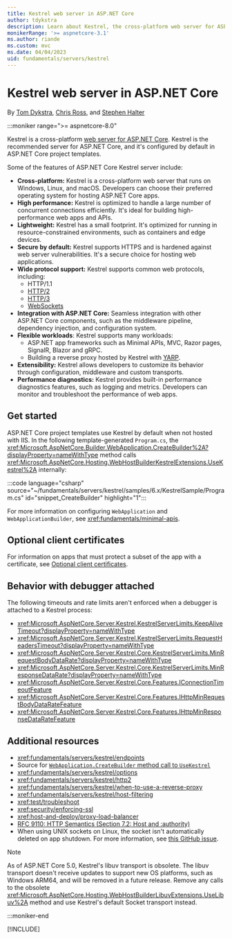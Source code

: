 ```yaml
---
title: Kestrel web server in ASP.NET Core
author: tdykstra
description: Learn about Kestrel, the cross-platform web server for ASP.NET Core.
monikerRange: '>= aspnetcore-3.1'
ms.author: riande
ms.custom: mvc
ms.date: 04/04/2023
uid: fundamentals/servers/kestrel
---
```

# Kestrel web server in ASP.NET Core

By [Tom Dykstra](https://github.com/tdykstra), [Chris Ross](https://github.com/Tratcher), and [Stephen Halter](https://twitter.com/halter73)

:::moniker range=">= aspnetcore-8.0"

Kestrel is a cross-platform [web server for ASP.NET Core](xref:fundamentals/servers/index). Kestrel is the recommended server for ASP.NET Core, and it's configured by default in ASP.NET Core project templates.

Some of the features of ASP.NET Core Kestrel server include:

* **Cross-platform:** Kestrel is a cross-platform web server that runs on Windows, Linux, and macOS. Developers can choose their preferred operating system for hosting ASP.NET Core apps.
* **High performance:** Kestrel is optimized to handle a large number of concurrent connections efficiently. It's ideal for building high-performance web apps and APIs.
* **Lightweight:** Kestrel has a small footprint. It's optimized for running in resource-constrained environments, such as containers and edge devices.
* **Secure by default:** Kestrel supports HTTPS and is hardened against web server vulnerabilities. It's a secure choice for hosting web applications.
* **Wide protocol support:** Kestrel supports common web protocols, including:
  * HTTP/1.1
  * [HTTP/2](xref:fundamentals/servers/kestrel/http2)
  * [HTTP/3](xref:fundamentals/servers/kestrel/http3)
  * [WebSockets](xref:fundamentals/websockets)
* **Integration with ASP.NET Core:** Seamless integration with other ASP.NET Core components, such as the middleware pipeline, dependency injection, and configuration system.
* **Flexible workloads**: Kestrel supports many workloads:
  * ASP.NET app frameworks such as Minimal APIs, MVC, Razor pages, SignalR, Blazor and gRPC.
  * Building a reverse proxy hosted by Kestrel with [YARP](https://github.com/microsoft/reverse-proxy).
* **Extensibility:** Kestrel allows developers to customize its behavior through configuration, middleware and custom transports.
* **Performance diagnostics:** Kestrel provides built-in performance diagnostics features, such as logging and metrics. Developers can monitor and troubleshoot the performance of web apps.

## Get started

ASP.NET Core project templates use Kestrel by default when not hosted with IIS. In the following template-generated `Program.cs`, the <xref:Microsoft.AspNetCore.Builder.WebApplication.CreateBuilder%2A?displayProperty=nameWithType> method calls <xref:Microsoft.AspNetCore.Hosting.WebHostBuilderKestrelExtensions.UseKestrel%2A> internally:

:::code language="csharp" source="~/fundamentals/servers/kestrel/samples/6.x/KestrelSample/Program.cs" id="snippet_CreateBuilder" highlight="1":::

For more information on configuring `WebApplication` and `WebApplicationBuilder`, see <xref:fundamentals/minimal-apis>.

## Optional client certificates

For information on apps that must protect a subset of the app with a certificate, see [Optional client certificates](xref:security/authentication/certauth#optional-client-certificates).

## Behavior with debugger attached

The following timeouts and rate limits aren't enforced when a debugger is attached to a Kestrel process:

* <xref:Microsoft.AspNetCore.Server.Kestrel.KestrelServerLimits.KeepAliveTimeout?displayProperty=nameWithType>
* <xref:Microsoft.AspNetCore.Server.Kestrel.KestrelServerLimits.RequestHeadersTimeout?displayProperty=nameWithType>
* <xref:Microsoft.AspNetCore.Server.Kestrel.Core.KestrelServerLimits.MinRequestBodyDataRate?displayProperty=nameWithType>
* <xref:Microsoft.AspNetCore.Server.Kestrel.Core.KestrelServerLimits.MinResponseDataRate?displayProperty=nameWithType>
* <xref:Microsoft.AspNetCore.Server.Kestrel.Core.Features.IConnectionTimeoutFeature>
* <xref:Microsoft.AspNetCore.Server.Kestrel.Core.Features.IHttpMinRequestBodyDataRateFeature>
* <xref:Microsoft.AspNetCore.Server.Kestrel.Core.Features.IHttpMinResponseDataRateFeature>

## Additional resources

<a name="endpoint-configuration"></a>
* <xref:fundamentals/servers/kestrel/endpoints>
* Source for [`WebApplication.CreateBuilder` method call to `UseKestrel`](https://github.com/dotnet/aspnetcore/blob/v6.0.2/src/DefaultBuilder/src/WebHost.cs#L224)
<a name="kestrel-options"></a>
* <xref:fundamentals/servers/kestrel/options>
<a name="http2-support"></a>
* <xref:fundamentals/servers/kestrel/http2>
<a name="when-to-use-kestrel-with-a-reverse-proxy"></a>
* <xref:fundamentals/servers/kestrel/when-to-use-a-reverse-proxy>
<a name="host-filtering"></a>
* <xref:fundamentals/servers/kestrel/host-filtering>
* <xref:test/troubleshoot>
* <xref:security/enforcing-ssl>
* <xref:host-and-deploy/proxy-load-balancer>
* [RFC 9110: HTTP Semantics (Section 7.2: Host and :authority)](https://www.rfc-editor.org/rfc/rfc9110#field.host)
* When using UNIX sockets on Linux, the socket isn't automatically deleted on app shutdown. For more information, see [this GitHub issue](https://github.com/dotnet/aspnetcore/issues/14134).

> [!NOTE]
> As of ASP.NET Core 5.0, Kestrel's libuv transport is obsolete. The libuv transport doesn't receive updates to support new OS platforms, such as Windows ARM64, and will be removed in a future release. Remove any calls to the obsolete <xref:Microsoft.AspNetCore.Hosting.WebHostBuilderLibuvExtensions.UseLibuv%2A> method and use Kestrel's default Socket transport instead.

:::moniker-end

[!INCLUDE[](~/fundamentals/servers/kestrel/includes/kestrel6.md)]